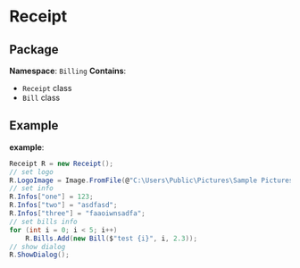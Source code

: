 # Receipt

## Package
**Namespace**: `Billing`
**Contains**:
- `Receipt` class
- `Bill` class

## Example
**example**:
```c#
Receipt R = new Receipt();
// set logo
R.LogoImage = Image.FromFile(@"C:\Users\Public\Pictures\Sample Pictures\Desert.jpg");
// set info
R.Infos["one"] = 123;
R.Infos["two"] = "asdfasd";
R.Infos["three"] = "faaoiwnsadfa";
// set bills info
for (int i = 0; i < 5; i++)
    R.Bills.Add(new Bill($"test {i}", i, 2.3));
// show dialog
R.ShowDialog();
```
